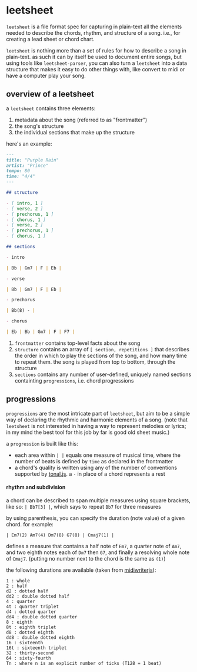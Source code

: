 # leetsheet

`leetsheet` is a file format spec for capturing in plain-text all the elements needed to describe the chords, rhythm, and structure of a song. i.e., for creating a lead sheet or chord chart.

`leetsheet` is nothing more than a set of rules for how to describe a song in plain-text. as such it can by itself be used to document entire songs, but using tools like `leetsheet-parser`, you can also turn a `leetsheet` into a data structure that makes it easy to do other things with, like convert to midi or have a computer play your song.

## overview of a leetsheet

a `leetsheet` contains three elements:

1. metadata about the song (referred to as "frontmatter")
2. the song's structure
3. the individual sections that make up the structure

here's an example:

```md
---
title: "Purple Rain"
artist: "Prince"
tempo: 80
time: "4/4"
---

## structure

- [ intro, 1 ]
- [ verse, 2 ]
- [ prechorus, 1 ]
- [ chorus, 1 ]
- [ verse, 2 ]
- [ prechorus, 1 ]
- [ chorus, 1 ]

## sections

- intro

| Bb | Gm7 | F | Eb |

- verse

| Bb | Gm7 | F | Eb |

- prechorus

| Bb(8) - |

- chorus

| Eb | Bb | Gm7 | F | F7 |
```

1. `frontmatter` contains top-level facts about the song
2. `structure` contains an array of `[ section, repetitions ]` that describes the order in which to play the sections of the song, and how many time to repeat them. the song is played from top to bottom, through the structure
3. `sections` contains any number of user-defined, uniquely named sections containting `progressions`, i.e. chord progressions

## progressions

`progressions` are the most intricate part of `leetsheet`, but aim to be a simple way of declaring the rhythmic and harmonic elements of a song. (note that `leetsheet` is not interested in having a way to represent melodies or lyrics; in my mind the best tool for this job by far is good old sheet music.)

a `progression` is built like this:

- each area within `| |` equals one measure of musical time, where the number of beats is defined by `time` as declared in the frontmatter
- a chord's quality is written using any of the number of conventions supported by [tonal.js](https://github.com/tonaljs/tonal/blob/main/packages/chord-type/data.ts). a `-` in place of a chord represents a rest

#### rhythm and subdivision

a chord can be described to span multiple measures using square brackets, like
  so: `| Bb7[3] |`, which says to repeat `Bb7` for three measures

by using parenthesis, you can specify the duration (note value) of a given
  chord. for example:

  `| Em7(2) Am7(4) Dm7(8) G7(8) | Cmaj7(1) |`

  defines a measure that contains a half note of `Em7`, a quarter note of `Am7`,
  and two eighth notes each of `Dm7` then `G7`, and finally a resolving whole
  note of `Cmaj7`. (putting no number next to the chord is the same as `(1)`)

the following durations are available (taken from [midiwriterjs](https://grimmdude.com/MidiWriterJS/docs/)):

```
1 : whole
2 : half
d2 : dotted half
dd2 : double dotted half
4 : quarter
4t : quarter triplet
d4 : dotted quarter
dd4 : double dotted quarter
8 : eighth
8t : eighth triplet
d8 : dotted eighth
dd8 : double dotted eighth
16 : sixteenth
16t : sixteenth triplet
32 : thirty-second
64 : sixty-fourth
Tn : where n is an explicit number of ticks (T128 = 1 beat)
```
